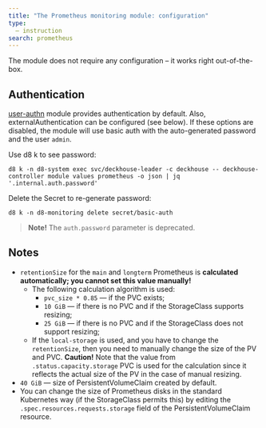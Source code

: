```yaml
---
title: "The Prometheus monitoring module: configuration"
type:
  — instruction
search: prometheus
---
```


The module does not require any configuration – it works right out-of-the-box.

<!-- SCHEMA -->

## Authentication

[user-authn](/modules/user-authn/) module provides authentication by default. Also, externalAuthentication can be configured (see below).
If these options are disabled, the module will use basic auth with the auto-generated password and the user `admin`.

Use d8 k to see password:

```shell
d8 k -n d8-system exec svc/deckhouse-leader -c deckhouse -- deckhouse-controller module values prometheus -o json | jq '.internal.auth.password'
```

Delete the Secret to re-generate password:

```shell
d8 k -n d8-monitoring delete secret/basic-auth
```

> **Note!** The `auth.password` parameter is deprecated.

## Notes

* `retentionSize` for the `main` and `longterm` Prometheus is **calculated automatically; you cannot set this value manually!**
  * The following calculation algorithm is used:
    * `pvc_size * 0.85` — if the PVC exists;
    * `10 GiB` — if there is no PVC and if the StorageClass supports resizing;
    * `25 GiB` — if there is no PVC and if the StorageClass does not support resizing;
  * If the `local-storage` is used, and you have to change the `retentionSize`, then you need to manually change the size of the PV and PVC. **Caution!** Note that the value from `.status.capacity.storage` PVC is used for the calculation since it reflects the actual size of the PV in the case of manual resizing.
* `40 GiB` — size of PersistentVolumeClaim created by default.
* You can change the size of Prometheus disks in the standard Kubernetes way (if the StorageClass permits this) by editing the `.spec.resources.requests.storage` field of the PersistentVolumeClaim resource.
